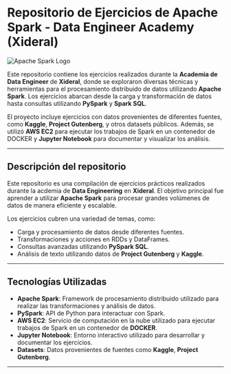 # Repositorio de Ejercicios de Apache Spark - Data Engineer Academy (Xideral)

![Apache Spark Logo](https://spark.apache.org/images/spark-logo-trademark.png)

Este repositorio contiene los ejercicios realizados durante la **Academia de Data Engineer** de **Xideral**, donde se exploraron diversas técnicas y herramientas para el procesamiento distribuido de datos utilizando **Apache Spark**. Los ejercicios abarcan desde la carga y transformación de datos hasta consultas utilizando **PySpark** y **Spark SQL**.

El proyecto incluye ejercicios con datos provenientes de diferentes fuentes, como **Kaggle**, **Project Gutenberg**, y otros datasets públicos. Además, se utilizó **AWS EC2** para ejecutar los trabajos de Spark en un contenedor de DOCKER y **Jupyter Notebook** para documentar y visualizar los análisis.

---

## Descripción del repositorio

Este repositorio es una compilación de ejercicios prácticos realizados durante la acdemia de **Data Engineering** en **Xideral**. El objetivo principal fue aprender a utilizar **Apache Spark** para procesar grandes volúmenes de datos de manera eficiente y escalable.

Los ejercicios cubren una variedad de temas, como:

- Carga y procesamiento de datos desde diferentes fuentes.
- Transformaciones y acciones en RDDs y DataFrames.
- Consultas avanzadas utilizando **PySpark SQL**.
- Análisis de texto utilizando datos de **Project Gutenberg** y **Kaggle**.

---

## Tecnologías Utilizadas

- **Apache Spark**: Framework de procesamiento distribuido utilizado para realizar las transformaciones y análisis de datos.
- **PySpark**: API de Python para interactuar con Spark.
- **AWS EC2**: Servicio de computación en la nube utilizado para ejecutar trabajos de Spark en un contenedor de **DOCKER**.
- **Jupyter Notebook**: Entorno interactivo utilizado para desarrollar y documentar los ejercicios.
- **Datasets**: Datos provenientes de fuentes como **Kaggle**, **Project Gutenberg**.

---
